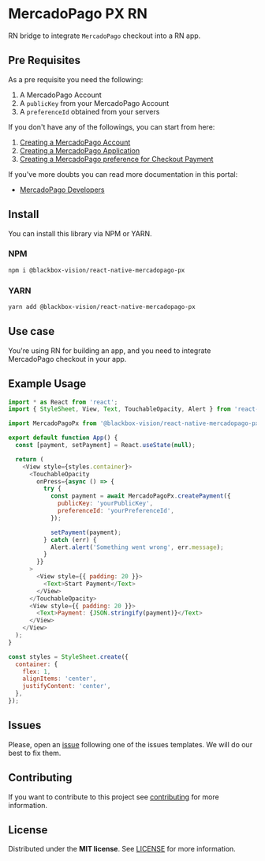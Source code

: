 # MercadoPago PX RN

RN bridge to integrate `MercadoPago` checkout into a RN app.

## Pre Requisites

As a pre requisite you need the following:

1. A MercadoPago Account
2. A `publicKey` from your MercadoPago Account
3. A `preferenceId` obtained from your servers

If you don't have any of the followings, you can start from here:

1. [Creating a MercadoPago Account](https://www.mercadopago.com.ar/)
2. [Creating a MercadoPago Application](https://applications.mercadopago.com/)
3. [Creating a MercadoPago preference for Checkout Payment](https://www.mercadopago.com.ar/developers/es/reference/preferences/_checkout_preferences/post/)

If you've more doubts you can read more documentation in this portal: 

- [MercadoPago Developers](https://developers.mercadopago.com/)

## Install

You can install this library via NPM or YARN.

### NPM

```bash
npm i @blackbox-vision/react-native-mercadopago-px
```

### YARN

```bash
yarn add @blackbox-vision/react-native-mercadopago-px
```

## Use case

You're using RN for building an app, and you need to integrate MercadoPago checkout in your app.

## Example Usage

```javascript
import * as React from 'react';
import { StyleSheet, View, Text, TouchableOpacity, Alert } from 'react-native';

import MercadoPagoPx from '@blackbox-vision/react-native-mercadopago-px';

export default function App() {
  const [payment, setPayment] = React.useState(null);

  return (
    <View style={styles.container}>
      <TouchableOpacity
        onPress={async () => {
          try {
            const payment = await MercadoPagoPx.createPayment({
              publicKey: 'yourPublicKey',
              preferenceId: 'yourPreferenceId',
            });

            setPayment(payment);
          } catch (err) {
            Alert.alert('Something went wrong', err.message);
          }
        }}
      >
        <View style={{ padding: 20 }}>
          <Text>Start Payment</Text>
        </View>
      </TouchableOpacity>
      <View style={{ padding: 20 }}>
        <Text>Payment: {JSON.stringify(payment)}</Text>
      </View>
    </View>
  );
}

const styles = StyleSheet.create({
  container: {
    flex: 1,
    alignItems: 'center',
    justifyContent: 'center',
  },
});
```

## Issues

Please, open an [issue](https://github.com/BlackBoxVision/react-native-mercadopago-px/issues) following one of the issues templates. We will do our best to fix them.

## Contributing

If you want to contribute to this project see [contributing](https://github.com/BlackBoxVision/react-native-mercadopago-px/blob/master/CONTRIBUTING.md) for more information.

## License

Distributed under the **MIT license**. See [LICENSE](https://github.com/BlackBoxVision/react-native-mercadopago-px/blob/master/LICENSE) for more information.
